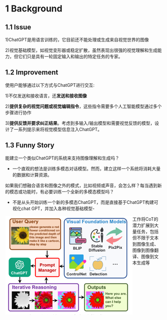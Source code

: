 # 1 Background

## 1.1 Issue

1)ChatGPT是用语言训练的，它目前还不能处理或生成来自视觉世界的图像

2)视觉基础模型，如视觉变形器或稳定扩散，虽然表现出很强的视觉理解和生成能力，但它们只是具有一轮固定输入和输出的特定任务的专家。

## 1.2 Improvement

使用户能够通过以下方式与ChatGPT进行交互:

1)不仅发送和接收语言，还**发送和接收图像**

2)**提供复杂的视觉问题或视觉编辑指令**，这些指令需要多个人工智能模型通过多个步骤进行协作  

3)**提供反馈并要求纠正结果**。考虑到多输入/输出模型和需要视觉反馈的模型，设计了一系列提示来将视觉模型信息注入ChatGPT。

## 1.3 Funny Story

能建立一个类似ChatGPT的系统来支持图像理解和生成吗？

- 一个直观的想法是训练多模态对话模型。然而，建立这样一个系统将消耗大量的数据和计算资源。

如果我们想融合语言和图像之外的模式，比如视频或声音，会怎么样？每当遇到新的模态或功能时，有必要训练一个全新的多模态模型吗？

- 不是从头开始训练一个新的多模态ChatGPT，而是直接基于ChatGPT构建可视化chat GPT，并加入各种视觉基础模型- 

<img src="./pic/1.png" style="zoom:40%;" align="left">

工作将CoT的潜力扩展到大量任务，包括但不限于文本到图像生成、图像到图像翻译、图像到文本生成等





  

  